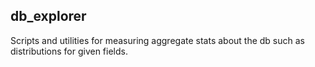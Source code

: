 ## db_explorer

Scripts and utilities for measuring aggregate stats about the db such as distributions for given fields.